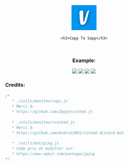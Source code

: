 
<div align="center">
    <img src="./public/assets/img/logo.ico" alt="Logo" width="80" height="80">

    <h3>Copp Ta Sapp</h3>
      
  <br>
  <h3>Example:</h3>
  <img width="30%" src="https://cdn.discordapp.com/attachments/937015753843044402/1070025689522258002/image.png">
  <img width="30%"  src="https://cdn.discordapp.com/attachments/937015753843044402/1070025724179775668/image.png">
  <img width="30%"  src="https://cdn.discordapp.com/attachments/937015753843044402/1070025608614125589/image.png">
      <img width="70%"  src="https://cdn.discordapp.com/attachments/937015753843044402/1070025894112006294/image.png">

</div>


<h3>Credits:</h3>  

```js
/* 
   * ./utils/moniteur/api.js
   * Merci à:
   * https://github.com/Zepje/vinted.js
   
   * ./utils/moniteur/vinted.js
   * Merci à:
   * https://github.com/Androz2091/vinted-discord-bot
   
   * ./utils/bot/ping.js
   * Code pris et modifier sur:
   * https://www.npmjs.com/package/jping
*/    
```
